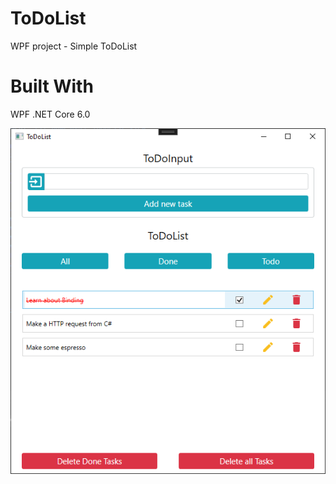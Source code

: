 # ToDoList
WPF project - Simple ToDoList

# Built With
WPF .NET Core 6.0

![Screenshot of App](/screenshot.png?raw=true)
